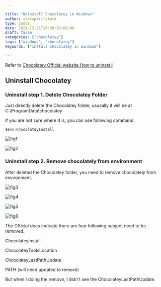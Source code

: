 ```yaml
---

title: "Uninstall Chocolatey in Windows"
author: starspiritstorm
type: posts
date: 2021-12-21T16:20:52+08:00
draft: false
categories: ["chocolatey"]
tags: ["windows", "chocolatey"]
keywords: ["install chocolatey in windows"]

---
```



Refer to [Chocolatey Official website How to uninstall](https://docs.chocolatey.org/en-us/choco/uninstallation)


<!--more-->


## Uninstall Chocolatey

### Uninstall step 1. Delete Chocolatey Folder


Just directly delete the Chocolatey folder, ususally it will be at C:\ProgramData\chocolatey

if you are not sure where it is, you can use following command.

	$env:ChocolateyInstall 


![fig1](/images/uninstall_chocolately/fig1.check_chocolately_location.png "Fig1. Check Chocolatey location")

![fig2](/images/uninstall_chocolately/fig2.delete_chocolately_folder.png "Fig2. Delete Chocolatey Folder")


### Uninstall step 2. Remove chocolately from environment


After deleted the Chocolatey folder, you need to remove chocolately from environment.


![fig3](/images/uninstall_chocolately/fig3.remove_chocolately_from_environment1.png "Fig3. Remove Chocolatey from Environment step 1")

![fig4](/images/uninstall_chocolately/fig4.remove_chocolately_from_environment2.png "Fig4. Remove Chocolatey from Environment step 2")

![fig5](/images/uninstall_chocolately/fig5.remove_chocolately_from_environment3.png "Fig5. Remove Chocolatey from Environment step 3")

![fig6](/images/uninstall_chocolately/fig6.remove_chocolately_from_environment4.png "Fig6. Remove Chocolatey from Environment step 4")


The Official docs indicate there are four following subject need to be removed.


ChocolateyInstall

ChocolateyToolsLocation

ChocolateyLastPathUpdate

PATH (will need updated to remove)


But when I doing the remove, I didn't see the ChocolateyLastPathUpdate.






